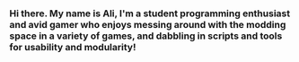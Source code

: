 ### Hi there. My name is Ali, I'm a student programming enthusiast and avid gamer who enjoys messing around with the modding space in a variety of games, and dabbling in scripts and tools for usability and modularity!

<!--
**Frontear/Frontear** is a ✨ _special_ ✨ repository because its `README.md` (this file) appears on your GitHub profile.

Here are some ideas to get you started:

- 🔭 I’m currently working on ...
- 🌱 I’m currently learning ...
- 👯 I’m looking to collaborate on ...
- 🤔 I’m looking for help with ...
- 💬 Ask me about ...
- 📫 How to reach me: ...
- 😄 Pronouns: ...
- ⚡ Fun fact: ...
-->
